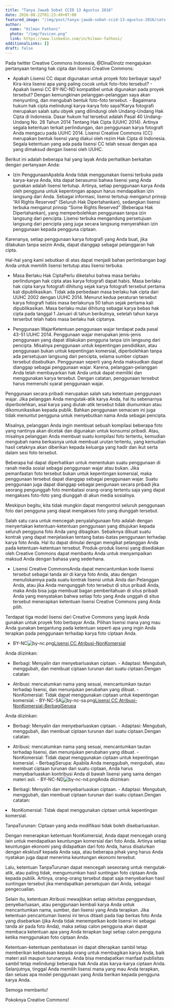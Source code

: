 ```yaml
---
title: "Tanya Jawab Sobat CCID 13 Agustus 2016"
date: 2016-08-22T01:23:49+07:00
featured_image: "/img/post/tanya-jawab-sobat-ccid-13-agustus-2016/cats-2.jpg"
author:
  name: "Hilman Fathoni"
  photo: "/img/favicon.png"
  link: https://www.linkedin.com/in/hilman-fathoni/
additionalLinks: []
draft: false
---
```


Pada twitter Creative Commons Indonesia, @DinaDinotz mengajukan pertanyaan tentang hak cipta dan lisensi Creative Commons:

  - Apakah Lisensi CC dapat digunakan untuk proyek foto berbayar saya? Kira-kira lisensi apa yang paling cocok untuk foto-foto tersebut?  - Apakah lisensi CC BY-NC-ND kompatibel untuk digunakan pada proyek tersebut? Dengan kemungkinan pelanggan-pelanggan saya akan menyunting, dan mengubah bentuk foto-foto tersebut.  - Bagaimana hukum hak cipta melindungi karya-karya foto saya?Karya fotografi merupakan salah satu obyek yang dilindungi oleh Undang-Undang Hak Cipta di Indonesia. Dasar hukum hal tersebut adalah Pasal 40 Undang-Undang No. 28 Tahun 2014 Tentang Hak Cipta (UUHC 2014). Artinya segala ketentuan terkait perlindungan, dan penggunaan karya fotografi Anda mengacu pada UUHC 2014. Lisensi Creative Commons (CC) merupakan bentuk lisensi yang diakui oleh rezim Hak Cipta di Indonesia. Segala ketentuan yang ada pada lisensi CC telah sesuai dengan apa yang dimaksud dengan lisensi oleh UUHC.

Berikut ini adalah beberapa hal yang layak Anda perhatikan berkaitan dengan pertanyaan Anda:

  - Izin PenggunaanApabila Anda tidak menggunakan lisensi terbuka pada karya-karya Anda, kita dapat berasumsi bahwa lisensi yang Anda gunakan adalah lisensi tertutup. Artinya, setiap penggunaan karya Anda oleh pengguna untuk kepentingan apapun harus mendapatkan izin langsung dari Anda. Sebagai informasi, lisensi tertutup menganut prinsip “All Rights Reserved” (Seluruh Hak Dipertahankan), sedangkan lisensi terbuka menganut prinsip “Some Rights Reserved” (Beberapa Hak Dipertahankan), yang memperbolehkan penggunaan tanpa izin langsung dari pencipta. Lisensi terbuka mengandung persetujuan langsung dari pencipta yang juga secara langsung menyerahkan izin penggunaan kepada pengguna ciptaan.

Karenanya, setiap penggunaan karya fotografi yang Anda buat, jika dilakukan tanpa seizin Anda, dapat dianggap sebagai pelanggaran hak cipta.

Hal-hal yang kami sebutkan di atas dapat menjadi bahan pertimbangan bagi Anda untuk memilih lisensi tertutup atau lisensi terbuka.

  - Masa Berlaku Hak CiptaPerlu diketahui bahwa masa berlaku perlindungan hak cipta atas karya fotografi dapat habis. Masa berlaku hak cipta karya fotografi dihitung sejak karya fotografi tersebut pertama kali dipublikasikan. Tidak ada perbedaan masa berlaku hak cipta dari UUHC 2002 dengan UUHC 2014. Menurut kedua peraturan tersebut karya fotografi habis masa berlakunya 50 tahun sejak pertama kali dipublikasikan. Masa berlaku mulai dihitung sebagai karya bebas hak cipta pada tanggal 1 Januari di tahun berikutnya, setelah tahun karya terserbut telah habis masa berlaku hak ciptanya.

  - Penggunaan WajarKetentuan penggunaan wajar terdapat pada pasal 43-51 UUHC 2014. Penggunaan wajar merupakan jenis-jenis penggunaan yang dapat dilakukan pengguna tanpa izin langsung dari pencipta. Misalnya penggunaan untuk kepentingan pendidikan, atau penggunaan bukan untuk kepentingan komersial, diperbolehkan tanpa ada persetujuan langsung dari pencipta, selama sumber ciptaan tersebut disebutkan. Penggunaan seperti yang Anda maksudkan dapat dianggap sebagai penggunaan wajar. Karena, pelanggan-pelanggan Anda telah membayarkan hak Anda untuk dapat memiliki dan menggunakan karya tersebut. Dengan catatan, penggunaan tersebut harus memenuhi syarat penggunaan wajar.

Penggunaan secara pribadi merupakan salah satu ketentuan penggunaan wajar. Jika pelanggan Anda mengutak-atik karya Anda, hal itu sebenarnya diperbolehkan, asal karya yang diutak-atik tersebut tidak diumumkan atau dikomunikasikan kepada publik. Bahkan penggunaan semacam ini juga tidak menuntut pengguna untuk menyebutkan nama Anda sebagai pencipta.

Misalnya, pelanggan Anda ingin membuat sebuah kompilasi beberapa foto yang nantinya akan dicetak dan digunakan untuk konsumsi pribadi. Atau, misalnya pelanggan Anda membuat suatu kompilasi foto tertentu, kemudian mengubah nama berkasnya untuk membuat urutan tertentu, yang kemudian hasil cetaknya akan diberikan kepada keluarga yang hadir dan ikut serta dalam sesi foto tersebut.

Beberapa hal dapat diperhatikan untuk menentukan suatu penggunaan di ranah media sosial sebagai penggunaan wajar atau bukan. Jika pemanfaatan foto tersebut bukan untuk kepentingan komersial, maka penggunaan tersebut dapat dianggap sebagai penggunaan wajar. Suatu penggunaan juga dapat dianggap sebagai pengunaan secara pribadi jika seorang pengunggah foto membatasi orang-orang tertentu saja yang dapat mengakses foto-foto yang diunggah di akun media sosialnya.

Meskipun begitu, kita tidak mungkin dapat mengontrol seluruh penggunaan foto dari pengguna yang dapat mengakses foto yang diunggah tersebut.

Salah satu cara untuk mencegah penyalahgunaan foto adalah dengan menyertakan ketentuan-ketentuan penggunaan yang ditujukan kepada seluruh pengguna foto Anda yang dibagikan. Sebaiknya dibuat suatu kontrak yang dapat menjelaskan tentang batas-batas penggunaan terhadap karya foto Anda. Hal itu dapat dimulai dengan mengikat pelanggan Anda pada ketentuan-ketentuan tersebut. Produk-produk lisensi yang disediakan oleh Creative Commons dapat membantu Anda untuk menyampaikan maksud Anda dengan bahasa yang sederhana.

  - Lisensi Creative CommonsAnda dapat mencantumkan kode lisensi tersebut sebagai tanda air di karya foto Anda, atau dengan menuliskannya pada suatu kontrak lisensi untuk Anda dan Pelanggan Anda, atau jika Anda mengunggah foto tersebut di situs pribadi Anda, maka Anda bisa juga membuat bagan pemberitahuan di situs pribadi Anda yang menyatakan bahwa setiap foto yang Anda unggah di situs tersebut menerapkan ketentuan lisensi Creative Commons yang Anda pilih.

Terdapat tiga model lisensi dari Creative Commons yang layak Anda gunakan untuk proyek foto berbayar Anda. Pilihan lisensi mana yang mau Anda gunakan bergantung pada ketentuan seperti apa yang ingin Anda terapkan pada penggunaan terhadap karya foto ciptaan Anda.

  - BY-NC<img src="../../uploads/by-nc.png" alt="by-nc.png" class="img-fluid borderless mt-3 mb-4">[Lisensi CC Atribusi-NonKomersial](https://creativecommons.org/licenses/by/4.0/deed.id)

Anda diizinkan:

  - Berbagi: Menyalin dan menyebarluaskan ciptaan.  - Adaptasi: Mengubah, menggubah, dan membuat ciptaan turunan dari suatu ciptaan.Dengan catatan:

  - Atribusi: mencatumkan nama yang sesuai, mencantumkan tautan terhadap lisensi, dan menunjukan perubahan yang dibuat.  - NonKomersial: Tidak dapat menggunakan ciptaan untuk kepentingan komersial.  - BY-NC-SA<img src="../../uploads/by-nc-sa.png" alt="by-nc-sa.png" class="img-fluid borderless mt-3 mb-4">[Lisensi CC Atribusi-NonKomersial-BerbagiSerupa](https://creativecommons.org/licenses/by-nc-sa/4.0/deed.id)

Anda diizinkan:

  - Berbagi: Menyalin dan menyebarluaskan ciptaan.  - Adaptasi: Mengubah, menggubah, dan membuat ciptaan turunan dari suatu ciptaan.Dengan catatan:

  - Atribusi: mencatumkan nama yang sesuai, mencantumkan tautan terhadap lisensi, dan menunjukan perubahan yang dibuat.  - NonKomersial: Tidak dapat menggunakan ciptaan untuk kepentingan komersial.  - BerbagiSerupa: Apabila Anda menggubah, mengubah, atau membuat ciptaan turunan dari suatu ciptaan, Anda harus menyebarluaskan kontribusi Anda di bawah lisensi yang sama dengan materi asli.  - BY-NC-ND<img src="../../uploads/by-nc-nd.png" alt="by-nc-nd.png" class="img-fluid borderless mt-3 mb-4">Anda diizinkan:

  - Berbagi: Menyalin dan menyebarluaskan ciptaan.  - Adaptasi: Mengubah, menggubah, dan membuat ciptaan turunan dari suatu ciptaan.Dengan catatan:

  <li>NonKomersial: Tidak dapat menggunakan ciptaan untuk kepentingan komersial.

TanpaTurunan: Ciptaan yang anda modifikasi tidak boleh disebarluaskan.</li>

Dengan menerapkan ketentuan NonKomersial, Anda dapat mencegah orang lain untuk mendapatkan keuntungan komersial dari foto Anda. Artinya setiap keuntungan ekonomi yang didapatkan dari foto Anda, harus disalurkan dengan eksklusif kepada Anda saja, atau beberapa pihak yang harus Anda nyatakan juga dapat menerima keuntungan ekonomi tersebut.

Lalu, ketentuan TanpaTurunan dapat mencegah seseorang untuk mengutak-atik, atau paling tidak, mengumumkan hasil suntingan foto ciptaan Anda kepada publik. Artinya, orang-orang tersebut dapat saja menyebarkan hasil suntingan tersebut jika mendapatkan persetujuan dari Anda, sebagai pengecualian.

Selain itu, ketentuan Atribusi mewajibkan setiap aktivitas penggandaan, penyebarluasan, atau penggunaan kembali karya Anda untuk mencantumkan nama, sumber, dan lisensi yang Anda terapkan. Jika ketentuan pencantuman lisensi ini terus ditaati pada tiap berkas foto Anda yang disebarkan (jika Anda tidak menempelkan kode lisensi ini sebagai tanda air pada foto Anda), maka setiap calon pengguna akan dapat membaca ketentuan apa yang Anda terapkan bagi setiap calon pengguna ketika menggunakan foto ciptaan Anda.

Ketentuan-ketentuan pembatasan ini dapat diterapkan sambil tetap memberikan kebebasan kepada orang untuk membagikan karya Anda, baik materi asli maupun turunannya. Anda bisa mendapatkan manfaat publisitas sambil tetap melindungi beberapa hak Anda atas karya-karya ciptaan Anda. Selanjutnya, tinggal Anda memilih lisensi mana yang mau Anda terapkan, dan seluas apa model penggunaan yang Anda berikan kepada pengguna karya Anda.

Semoga membantu!

Pokoknya Creative Commons!

